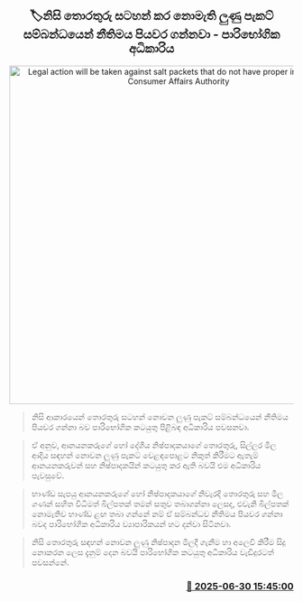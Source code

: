 <p align='center'><b><h2 align='center' title='Legal action will be taken against salt packets that do not have proper information - Consumer Affairs Authority'>🏷නිසි තොරතුරු සටහන් කර නොමැති ලුණු පැකට් සම්බන්ධයෙන් නීතිමය පියවර ගන්නවා - පාරිභෝගික අධිකාරිය</h2></b></p>
<p align='center'><img src='https://helakuru.sgp1.cdn.digitaloceanspaces.com/esana/images/lib/Consumer-Authority-archived.jpg' width='600' alt='Legal action will be taken against salt packets that do not have proper information - Consumer Affairs Authority'></p>

> නිසි ආකාරයෙන් තොරතුරු සටහන් නොවන ලුණු පැකට් සම්බන්ධයෙන් නීතිමය පියවර ගන්නා බව පාරිභෝගික කටයුතු පිළිබඳ අධිකාරිය පවසනවා.

> ඒ අනුව, ආනයනකරුගේ හෝ දේශීය නිෂ්පාදකයාගේ තොරතුරු, සිල්ලර මිල ආදිය සඳහන් නොවන ලුණු පැකට් වෙළඳපොළට නිකුත් කිරීමට ඇතැම් ආනයනකරුවන් සහ නිෂ්පාදකයින් කටයුතු කර ඇති බවයි එම අධිකාරිය පැවසුවේ.

> භාණ්ඩ සැපයු ආනයනකරුගේ හෝ නිෂ්පාදකයාගේ නිවැරදි තොරතුරු සහ මිල ගණන් සහිත විධිමත් බිල්පතක් තමන් සතුව තබාගන්නා ලෙසද, එවැනි බිල්පතක් නොමැතිව භාණ්ඩ ළඟ තබා ගන්නේ නම් ඒ සම්බන්ධව නීතිමය පියවර ගන්නා බවද පාරිභෝගික අධිකාරිය ව්‍යාපාරිකයන් හට දන්වා සිටිනවා.

> නිසි තොරතුරු සඳහන් නොවන ලුණු නිෂ්පාදන මිලදී ගැනීම හා අලෙවි කිරීම සිදු නොකරන ලෙස දැනුම් දෙන බවයි පාරිභෝගික කටයුතු අධිකාරිය වැඩිදුරටත් පවසන්නේ.



<h3 align='right'><a href='https://www.helakuru.lk/esana/p/111453/'>📅 2025-06-30 15:45:00</a></h3>
